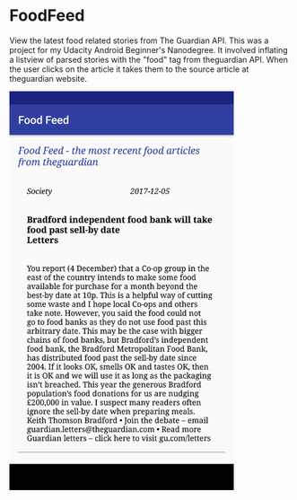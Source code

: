 # FoodFeed
View the latest food related stories from The Guardian API.
This was a project for my Udacity Android Beginner's Nanodegree. It involved inflating a listview of parsed stories with the "food" tag from theguardian API. When the user clicks on the article it takes them to the source article at theguardian website.

<img src="foodfeed_screenshot_1.png" alt="FoodFeed Screenshot" width = "400px"/>
